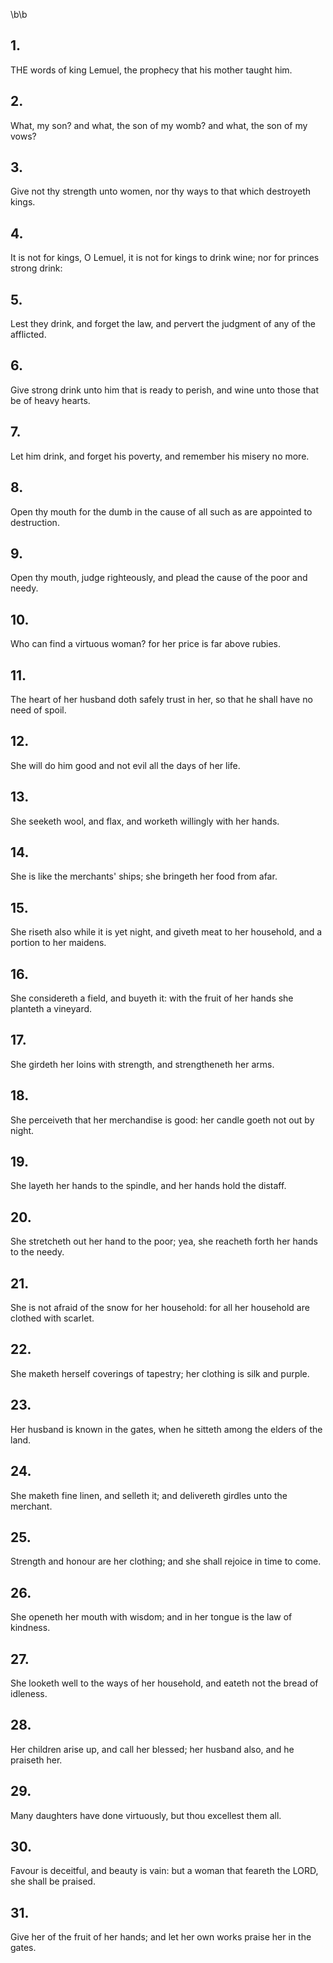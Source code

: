 \b\b
## 1.
THE words of king Lemuel, the prophecy that his mother taught him.
## 2.
What, my son?  and what, the son of my womb?  and what, the son of my vows?
## 3.
Give not thy strength unto women, nor thy ways to that which destroyeth kings.
## 4.
It is not for kings, O Lemuel, it is not for kings to drink wine; nor for princes strong drink:
## 5.
Lest they drink, and forget the law, and pervert the judgment of any of the afflicted.
## 6.
Give strong drink unto him that is ready to perish, and wine unto those that be of heavy hearts.
## 7.
Let him drink, and forget his poverty, and remember his misery no more.
## 8.
Open thy mouth for the dumb in the cause of all such as are appointed to destruction.
## 9.
Open thy mouth, judge righteously, and plead the cause of the poor and needy.
## 10.
Who can find a virtuous woman?  for her price is far above rubies.
## 11.
The heart of her husband doth safely trust in her, so that he shall have no need of spoil.
## 12.
She will do him good and not evil all the days of her life.
## 13.
She seeketh wool, and flax, and worketh willingly with her hands.
## 14.
She is like the merchants' ships; she bringeth her food from afar.
## 15.
She riseth also while it is yet night, and giveth meat to her household, and a portion to her maidens.
## 16.
She considereth a field, and buyeth it: with the fruit of her hands she planteth a vineyard.
## 17.
She girdeth her loins with strength, and strengtheneth her arms.
## 18.
She perceiveth that her merchandise is good: her candle goeth not out by night.
## 19.
She layeth her hands to the spindle, and her hands hold the distaff.
## 20.
She stretcheth out her hand to the poor; yea, she reacheth forth her hands to the needy.
## 21.
She is not afraid of the snow for her household: for all her household are clothed with scarlet.
## 22.
She maketh herself coverings of tapestry; her clothing is silk and purple.
## 23.
Her husband is known in the gates, when he sitteth among the elders of the land.
## 24.
She maketh fine linen, and selleth it; and delivereth girdles unto the merchant.
## 25.
Strength and honour are her clothing; and she shall rejoice in time to come.
## 26.
She openeth her mouth with wisdom; and in her tongue is the law of kindness.
## 27.
She looketh well to the ways of her household, and eateth not the bread of idleness.
## 28.
Her children arise up, and call her blessed; her husband also, and he praiseth her.
## 29.
Many daughters have done virtuously, but thou excellest them all.
## 30.
Favour is deceitful, and beauty is vain: but a woman that feareth the LORD, she shall be praised.
## 31.
Give her of the fruit of her hands; and let her own works praise her in the gates.
